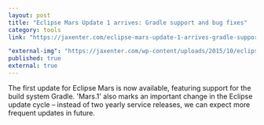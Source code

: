 ```yaml
---
layout: post
title: "Eclipse Mars Update 1 arrives: Gradle support and bug fixes"
category: tools
link: "https://jaxenter.com/eclipse-mars-update-1-arrives-gradle-support-and-bug-fixes-121232.html"

"external-img": "https://jaxenter.com/wp-content/uploads/2015/10/eclipse-mars-e1444047807435.png"
published: true
external: true
---
```


<p>
The first update for Eclipse Mars is now available, featuring support for the build system Gradle. 'Mars.1' also marks an important change in the Eclipse update cycle – instead of two yearly service releases, we can expect more frequent updates in future. 
</p>

